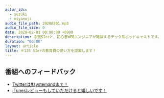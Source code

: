 ```yaml
---
actor_ids:
  - suzuki
  - miyanoji
audio_file_path: 20200201.mp3
audio_file_size: 0
date: 2020-02-01 00:00:00 +0900
description: 中堅SIerと、初心者WEBエンジニアが雑談するテック系ポッドキャストです。
duration: "00:00"
layout: article
title: ＃125 SIerの教育費の使い方を提案します！
---
```

## 番組へのフィードバック
* [Twitterは#systemandまで！](https://twitter.com/search?q=%23systemand)
* [iTunesレビューもしていただけると嬉しいです！](https://itunes.apple.com/jp/podcast/systemand-online/id1205168408?mt=2)

